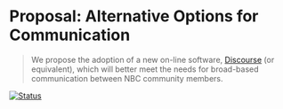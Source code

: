 
Proposal: Alternative Options for Communication
================================================================================
> We propose the adoption of a new on-line software, [Discourse](https://www.discourse.org/) (or equivalent), which will better meet the needs for broad-based communication between NBC community members.

[![Status][status-image]][status-url]

[status-image]:https://img.shields.io/badge/status-pending-yellow.svg?longCache=true&style=for-the-badge
[status-url]:#
